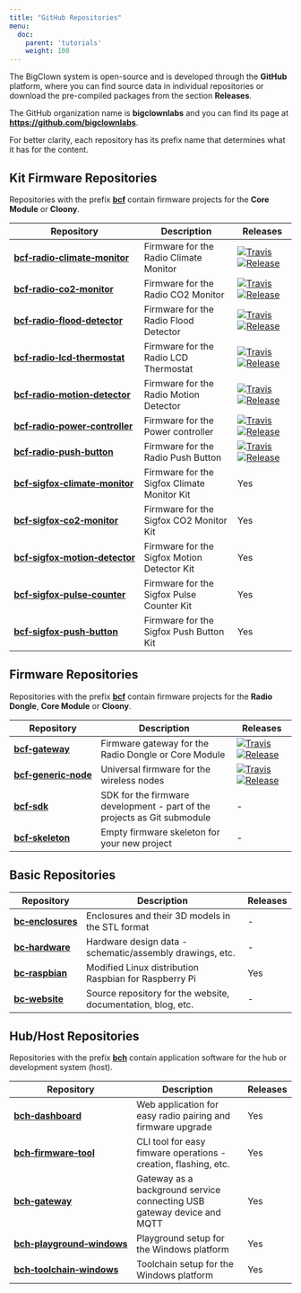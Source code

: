 ```yaml
---
title: "GitHub Repositories"
menu:
  doc:
    parent: 'tutorials'
    weight: 100
---
```


The BigClown system is open-source and is developed through the **GitHub** platform, where you can find source data in individual repositories or download the pre-compiled packages from the section **Releases**.

The GitHub organization name is **bigclownlabs** and you can find its page at **https://github.com/bigclownlabs**.

For better clarity, each repository has its prefix name that determines what it has for the content.

## Kit Firmware Repositories

Repositories with the prefix [**bcf**](https://github.com/bigclownlabs?q=bcf) contain firmware projects for the **Core Module** or **Cloony**.

| Repository                                                                                                                         | Description                                 | Releases                                                                                                                                                                                                                                                                                                                                                  |
|----------------------------------------------------------------------------------------------------------------------------------  |---------------------------------------------|-----------------------------------------------------------------------------------------------------------------------------------------------------------------------------------------------------------------------------------------------------------------------------------------------------------------------------------------------------------|
| [**bcf&#8209;radio&#8209;climate&#8209;monitor**](https://github.com/bigclownlabs/bcf-radio-climate-monitor)   | Firmware for the Radio Climate Monitor        | [![Travis](https://img.shields.io/travis/bigclownlabs/bcf-radio-climate-monitor/master.svg)](https://travis-ci.org/bigclownlabs/bcf-radio-climate-monitor) [![Release](https://img.shields.io/github/release/bigclownlabs/bcf-radio-climate-monitor.svg)](https://github.com/bigclownlabs/bcf-radio-climate-monitor/releases) |
| [**bcf&#8209;radio&#8209;co2&#8209;monitor**](https://github.com/bigclownlabs/bcf-radio-co2-monitor)           | Firmware for the Radio CO2 Monitor            | [![Travis](https://img.shields.io/travis/bigclownlabs/bcf-radio-co2-monitor/master.svg)](https://travis-ci.org/bigclownlabs/bcf-radio-co2-monitor) [![Release](https://img.shields.io/github/release/bigclownlabs/bcf-radio-co2-monitor.svg)](https://github.com/bigclownlabs/bcf-radio-co2-monitor/releases)                 |
| [**bcf&#8209;radio&#8209;flood&#8209;detector**](https://github.com/bigclownlabs/bcf-radio-flood-detector)     | Firmware for the Radio Flood Detector         | [![Travis](https://img.shields.io/travis/bigclownlabs/bcf-radio-flood-detector/master.svg)](https://travis-ci.org/bigclownlabs/bcf-radio-flood-detector) [![Release](https://img.shields.io/github/release/bigclownlabs/bcf-radio-flood-detector.svg)](https://github.com/bigclownlabs/bcf-radio-flood-detector/releases)     |
| [**bcf&#8209;radio&#8209;lcd&#8209;thermostat**](https://github.com/bigclownlabs/bcf-radio-lcd-thermostat)     | Firmware for the Radio LCD Thermostat         | [![Travis](https://img.shields.io/travis/bigclownlabs/bcf-radio-lcd-thermostat/master.svg)](https://travis-ci.org/bigclownlabs/bcf-radio-lcd-thermostat) [![Release](https://img.shields.io/github/release/bigclownlabs/bcf-radio-lcd-thermostat.svg)](https://github.com/bigclownlabs/bcf-radio-lcd-thermostat/releases)     |
| [**bcf&#8209;radio&#8209;motion&#8209;detector**](https://github.com/bigclownlabs/bcf-radio-motion-detector)   | Firmware for the Radio Motion Detector        | [![Travis](https://img.shields.io/travis/bigclownlabs/bcf-radio-motion-detector/master.svg)](https://travis-ci.org/bigclownlabs/bcf-radio-motion-detector) [![Release](https://img.shields.io/github/release/bigclownlabs/bcf-radio-motion-detector.svg)](https://github.com/bigclownlabs/bcf-radio-motion-detector/releases) |
| [**bcf&#8209;radio&#8209;power&#8209;controller**](https://github.com/bigclownlabs/bcf-radio-power-controller) | Firmware for the Power controller           | [![Travis](https://img.shields.io/travis/bigclownlabs/bcf-radio-push-button/master.svg)](https://travis-ci.org/bigclownlabs/bcf-radio-push-button) [![Release](https://img.shields.io/github/release/bigclownlabs/bcf-radio-push-button.svg)](https://github.com/bigclownlabs/bcf-radio-push-button/releases)                 |
| [**bcf&#8209;radio&#8209;push&#8209;button**](https://github.com/bigclownlabs/bcf-radio-push-button)           | Firmware for the Radio Push Button            | [![Travis](https://img.shields.io/travis/bigclownlabs/bcf-radio-push-button/master.svg)](https://travis-ci.org/bigclownlabs/bcf-radio-push-button) [![Release](https://img.shields.io/github/release/bigclownlabs/bcf-radio-push-button.svg)](https://github.com/bigclownlabs/bcf-radio-push-button/releases)                 |
| [**bcf&#8209;sigfox&#8209;climate&#8209;monitor**](https://github.com/bigclownlabs/bcf-sigfox-climate-monitor)       | Firmware for the Sigfox Climate Monitor Kit | Yes                                                                                                                                                                                                                                                                                                                                                       |
| [**bcf&#8209;sigfox&#8209;co2&#8209;monitor**](https://github.com/bigclownlabs/bcf-sigfox-co2-monitor)               | Firmware for the Sigfox CO2 Monitor Kit     | Yes                                                                                                                                                                                                                                                                                                                                                       |
| [**bcf&#8209;sigfox&#8209;motion&#8209;detector**](https://github.com/bigclownlabs/bcf-sigfox-motion-detector)       | Firmware for the Sigfox Motion Detector Kit | Yes                                                                                                                                                                                                                                                                                                                                                       |
| [**bcf&#8209;sigfox&#8209;pulse&#8209;counter**](https://github.com/bigclownlabs/bcf-sigfox-pulse-counter)           | Firmware for the Sigfox Pulse Counter Kit   | Yes                                                                                                                                                                                                                                                                                                                                                       |
| [**bcf&#8209;sigfox&#8209;push&#8209;button**](https://github.com/bigclownlabs/bcf-sigfox-push-button)               | Firmware for the Sigfox Push Button Kit     | Yes                                                                                                                                                                                                                                                                                                                                                       |


## Firmware Repositories

Repositories with the prefix [**bcf**](https://github.com/bigclownlabs?q=bcf) contain firmware projects for the **Radio Dongle**, **Core Module** or **Cloony**.

| Repository                                                                           | Description                                                              | Releases                                                                                                                                                                                                                                                                                  |
|--------------------------------------------------------------------------------------|--------------------------------------------------------------------------|-------------------------------------------------------------------------------------------------------------------------------------------------------------------------------------------------------------------------------------------------------------------------------------------|
| [**bcf&#8209;gateway**](https://github.com/bigclownlabs/bcf-gateway)                 | Firmware gateway for the Radio Dongle or Core Module                       | [![Travis](https://img.shields.io/travis/bigclownlabs/bcf-gateway/master.svg)](https://travis-ci.org/bigclownlabs/bcf-gateway) [![Release](https://img.shields.io/github/release/bigclownlabs/bcf-gateway.svg)](https://github.com/bigclownlabs/bcf-gateway/releases)                     |
| [**bcf&#8209;generic&#8209;node**](https://github.com/bigclownlabs/bcf-generic-node) | Universal firmware for the wireless nodes                                | [![Travis](https://img.shields.io/travis/bigclownlabs/bcf-generic-node/master.svg)](https://travis-ci.org/bigclownlabs/bcf-generic-node) [![Release](https://img.shields.io/github/release/bigclownlabs/bcf-generic-node.svg)](https://github.com/bigclownlabs/bcf-generic-node/releases) |
| [**bcf&#8209;sdk**](https://github.com/bigclownlabs/bcf-sdk)                         | SDK for the firmware development - part of the projects as Git submodule | -                                                                                                                                                                                                                                                                                         |
| [**bcf&#8209;skeleton**](https://github.com/bigclownlabs/bcf-skeleton)               | Empty firmware skeleton for your new project                             | -                                                                                                                                                                                                                                                                                         |


## Basic Repositories

| Repository                                                               | Description                                                  | Releases |
|--------------------------------------------------------------------------|--------------------------------------------------------------|----------|
| [**bc&#8209;enclosures**](https://github.com/bigclownlabs/bc-enclosures) | Enclosures and their 3D models in the STL format             | -        |
| [**bc&#8209;hardware**](https://github.com/bigclownlabs/bc-hardware)     | Hardware design data - schematic/assembly drawings, etc.     | -        |
| [**bc&#8209;raspbian**](https://github.com/bigclownlabs/bc-raspbian)     | Modified Linux distribution Raspbian for Raspberry Pi        | Yes      |
| [**bc&#8209;website**](https://github.com/bigclownlabs/bc-website)       | Source repository for the website, documentation, blog, etc. | -        |

## Hub/Host Repositories

Repositories with the prefix [**bch**](https://github.com/bigclownlabs?q=bch) contain application software for the hub or development system (host).

| Repository                                                                                       | Description                                                            | Releases |
|--------------------------------------------------------------------------------------------------|------------------------------------------------------------------------|----------|
| [**bch&#8209;dashboard**](https://github.com/bigclownlabs/bch-dashboard)                         | Web application for easy radio pairing and firmware upgrade            | Yes      |
| [**bch&#8209;firmware&#8209;tool**](https://github.com/bigclownlabs/bch-firmware-tool)           | CLI tool for easy fimware operations - creation, flashing, etc.        | Yes      |
| [**bch&#8209;gateway**](https://github.com/bigclownlabs/bch-gateway)                             | Gateway as a background service connecting USB gateway device and MQTT | Yes      |
| [**bch&#8209;playground&#8209;windows**](https://github.com/bigclownlabs/bch-playground-windows) | Playground setup for the Windows platform                              | Yes      |
| [**bch&#8209;toolchain&#8209;windows**](https://github.com/bigclownlabs/bch-toolchain-windows)   | Toolchain setup for the Windows platform                               | Yes      |

